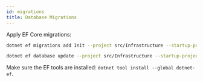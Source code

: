 ```yaml
---
id: migrations
title: Database Migrations
---
```


Apply EF Core migrations:

```bash
dotnet ef migrations add Init --project src/Infrastructure --startup-project src/API

dotnet ef database update --project src/Infrastructure --startup-project src/API
```

Make sure the EF tools are installed: `dotnet tool install --global dotnet-ef`.

